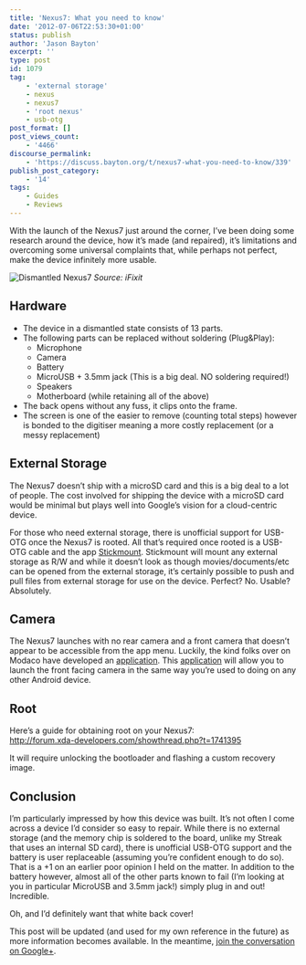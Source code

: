 ```yaml
---
title: 'Nexus7: What you need to know'
date: '2012-07-06T22:53:30+01:00'
status: publish
author: 'Jason Bayton'
excerpt: ''
type: post
id: 1079
tag:
    - 'external storage'
    - nexus
    - nexus7
    - 'root nexus'
    - usb-otg
post_format: []
post_views_count:
    - '4466'
discourse_permalink:
    - 'https://discuss.bayton.org/t/nexus7-what-you-need-to-know/339'
publish_post_category:
    - '14'
tags:
    - Guides
    - Reviews
---
```

With the launch of the Nexus7 just around the corner, I’ve been doing some research around the device, how it’s made (and repaired), it’s limitations and overcoming some universal complaints that, while perhaps not perfect, make the device infinitely more usable.

![](http://guide-images.ifixit.net/igi/1S3nvadn4UKYoEVx.medium "Dismantled Nexus7")
*Source: iFixit*

Hardware
--------

- The device in a dismantled state consists of 13 parts.
- The following parts can be replaced without soldering (Plug&amp;Play): 
  - Microphone
  - Camera
  - Battery
  - MicroUSB + 3.5mm jack (This is a big deal. NO soldering required!)
  - Speakers
  - Motherboard (while retaining all of the above)
- The back opens without any fuss, it clips onto the frame.
- The screen is one of the easier to remove (counting total steps) however is bonded to the digitiser meaning a more costly replacement (or a messy replacement)

External Storage
----------------

The Nexus7 doesn’t ship with a microSD card and this is a big deal to a lot of people. The cost involved for shipping the device with a microSD card would be minimal but plays well into Google’s vision for a cloud-centric device.

For those who need external storage, there is unofficial support for USB-OTG once the Nexus7 is rooted. All that’s required once rooted is a USB-OTG cable and the app [Stickmount](https://play.google.com/store/apps/details?id=eu.chainfire.stickmount&feature=search_result#?t=W251bGwsMSwxLDEsImV1LmNoYWluZmlyZS5zdGlja21vdW50Il0.). Stickmount will mount any external storage as R/W and while it doesn’t look as though movies/documents/etc can be opened from the external storage, it’s certainly possible to push and pull files from external storage for use on the device. Perfect? No. Usable? Absolutely.

Camera
------

The Nexus7 launches with no rear camera and a front camera that doesn’t appear to be accessible from the app menu. Luckily, the kind folks over on Modaco have developed an [application](https://play.google.com/store/apps/details?id=com.modaco.cameralauncher). This [application](https://play.google.com/store/apps/details?id=com.modaco.cameralauncher) will allow you to launch the front facing camera in the same way you’re used to doing on any other Android device.

Root
----

Here’s a guide for obtaining root on your Nexus7:  
http://forum.xda-developers.com/showthread.php?t=1741395

It will require unlocking the bootloader and flashing a custom recovery image.

Conclusion
----------

I’m particularly impressed by how this device was built. It’s not often I come across a device I’d consider so easy to repair. While there is no external storage (and the memory chip is soldered to the board, unlike my Streak that uses an internal SD card), there is unofficial USB-OTG support and the battery is user replaceable (assuming you’re confident enough to do so). That is a +1 on an earlier poor opinion I held on the matter. In addition to the battery however, almost all of the other parts known to fail (I’m looking at you in particular MicroUSB and 3.5mm jack!) simply plug in and out! Incredible.

Oh, and I’d definitely want that white back cover!

This post will be updated (and used for my own reference in the future) as more information becomes available. In the meantime, [join the conversation on Google+](https://plus.google.com/105616249858609350212/posts/1B36RxVnvws).